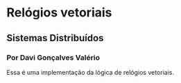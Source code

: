 # Relógios vetoriais
## Sistemas Distribuídos
### Por Davi Gonçalves Valério

Essa é uma implementação da lógica de relógios vetoriais.
